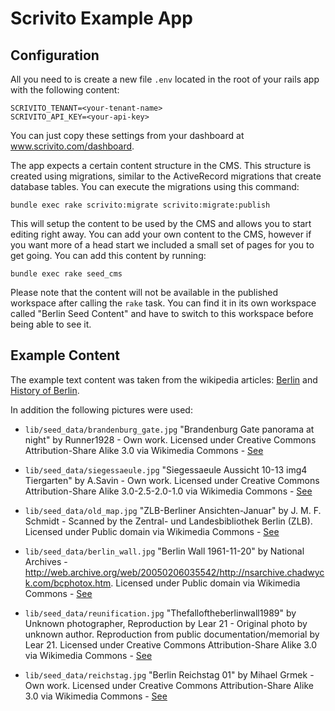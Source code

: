 # Scrivito Example App

## Configuration

All you need to is create a new file `.env` located in the root of your rails app with the following content:

```
SCRIVITO_TENANT=<your-tenant-name>
SCRIVITO_API_KEY=<your-api-key>
```

You can just copy these settings from your dashboard at www.scrivito.com/dashboard.

The app expects a certain content structure in the CMS. This structure is created using migrations, similar to the ActiveRecord migrations that create database tables. You can execute the migrations using this command:

```
bundle exec rake scrivito:migrate scrivito:migrate:publish
```

This will setup the content to be used by the CMS and allows you to start editing right away. You can add your own content to the CMS, however if you want more of a head start we included a small set of pages for you to get going. You can add this content by running:

```
bundle exec rake seed_cms
```

Please note that the content will not be available in the published workspace after calling the `rake` task. You can find it in its own workspace called "Berlin Seed Content" and have to switch to this workspace before being able to see it.

## Example Content

The example text content was taken from the wikipedia articles: [Berlin](http://en.wikipedia.org/wiki/Berlin) and [History of Berlin](http://en.wikipedia.org/wiki/History_of_Berlin).

In addition the following pictures were used:

- `lib/seed_data/brandenburg_gate.jpg`
"Brandenburg Gate panorama at night" by Runner1928 - Own work. Licensed under Creative Commons Attribution-Share Alike 3.0 via Wikimedia Commons - [See](http://commons.wikimedia.org/wiki/File:Brandenburg_Gate_panorama_at_night.jpg#mediaviewer/File:Brandenburg_Gate_panorama_at_night.jpg)

- `lib/seed_data/siegessaeule.jpg`
"Siegessaeule Aussicht 10-13 img4 Tiergarten" by A.Savin - Own work. Licensed under Creative Commons Attribution-Share Alike 3.0-2.5-2.0-1.0 via Wikimedia Commons - [See](http://commons.wikimedia.org/wiki/File:Siegessaeule_Aussicht_10-13_img4_Tiergarten.jpg#mediaviewer/File:Siegessaeule_Aussicht_10-13_img4_Tiergarten.jpg)

- `lib/seed_data/old_map.jpg`
"ZLB-Berliner Ansichten-Januar" by J. M. F. Schmidt - Scanned by the Zentral- und Landesbibliothek Berlin (ZLB). Licensed under Public domain via Wikimedia Commons - [See](http://commons.wikimedia.org/wiki/File:ZLB-Berliner_Ansichten-Januar.jpg#mediaviewer/File:ZLB-Berliner_Ansichten-Januar.jpg)

- `lib/seed_data/berlin_wall.jpg`
"Berlin Wall 1961-11-20" by National Archives - http://web.archive.org/web/20050206035542/http://nsarchive.chadwyck.com/bcphotox.htm. Licensed under Public domain via Wikimedia Commons - [See](http://commons.wikimedia.org/wiki/File:Berlin_Wall_1961-11-20.jpg#mediaviewer/File:Berlin_Wall_1961-11-20.jpg)

- `lib/seed_data/reunification.jpg`
"Thefalloftheberlinwall1989" by Unknown photographer, Reproduction by Lear 21 - Original photo by unknown author. Reproduction from public documentation/memorial by Lear 21. Licensed under Creative Commons Attribution-Share Alike 3.0 via Wikimedia Commons - [See](http://commons.wikimedia.org/wiki/File:Thefalloftheberlinwall1989.JPG#mediaviewer/File:Thefalloftheberlinwall1989.JPG)

- `lib/seed_data/reichstag.jpg`
"Berlin Reichstag 01" by Mihael Grmek - Own work. Licensed under Creative Commons Attribution-Share Alike 3.0 via Wikimedia Commons - [See](http://commons.wikimedia.org/wiki/File:Berlin_Reichstag_01.jpg#mediaviewer/File:Berlin_Reichstag_01.jpg)
